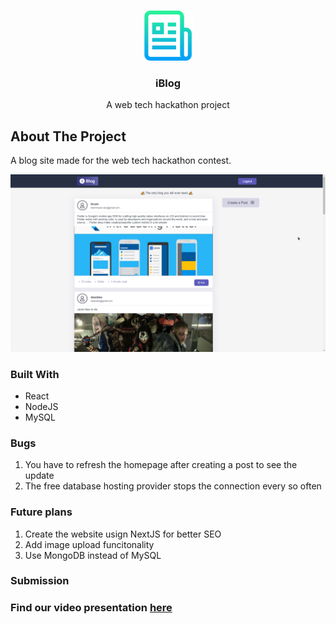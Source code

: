 <!-- PROJECT LOGO -->
<br />
<p align="center">
  <a href="https://github.com/github_username/repo_name">
    <img src="images/logo.png" alt="Logo" width="80" height="80">
  </a>

  <h3 align="center">iBlog</h3>

  <p align="center">
    A web tech hackathon project
    <br />
  </p>
</p>

## About The Project

A blog site made for the web tech hackathon contest.

![alt text](images/screenshot.png)

### Built With

- React
- NodeJS
- MySQL

### Bugs

1. You have to refresh the homepage after creating a post to see the update
2. The free database hosting provider stops the connection every so often

### Future plans

1. Create the website usign NextJS for better SEO
2. Add image upload funcitonality
3. Use MongoDB instead of MySQL

### Submission

### Find our video presentation [here](https://drive.google.com/file/d/1iKJW-LZ-8muISjlivfbYsO9-0hA27ubQ/view?usp=sharing)
